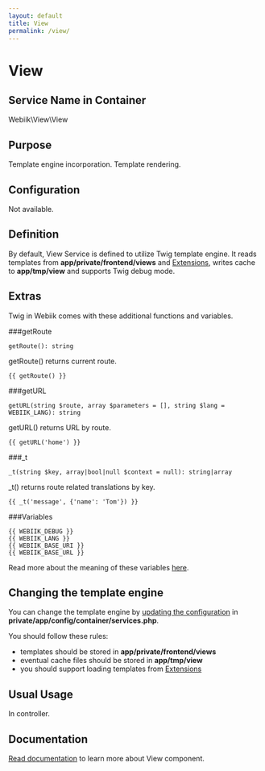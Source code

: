 ```yaml
---
layout: default
title: View
permalink: /view/
---
```

# View
## Service Name in Container
Webiik\View\View

## Purpose
Template engine incorporation. Template rendering.  

## Configuration
Not available.

## Definition
By default, View Service is defined to utilize Twig template engine. It reads templates from **app/private/frontend/views** and [Extensions](/extensions), writes cache to **app/tmp/view** and supports Twig debug mode.

## Extras
Twig in Webiik comes with these additional functions and variables.

###getRoute
```
getRoute(): string
```
getRoute() returns current route.
```twig
{{ getRoute() }}
```

###getURL
```
getURL(string $route, array $parameters = [], string $lang = WEBIIK_LANG): string
```
getURL() returns URL by route.
```twig
{{ getURL('home') }}
```

###_t
```
_t(string $key, array|bool|null $context = null): string|array
```
_t() returns route related translations by key.
```twig
{{ _t('message', {'name': 'Tom'}) }}
```

###Variables
```twig
{{ WEBIIK_DEBUG }}
{{ WEBIIK_LANG }}
{{ WEBIIK_BASE_URI }}
{{ WEBIIK_BASE_URL }}
```
Read more about the meaning of these variables [here](/constants).


## Changing the template engine
You can change the template engine by [updating the configuration](/container) in **private/app/config/container/services.php**.

You should follow these rules: 
* templates should be stored in **app/private/frontend/views**
* eventual cache files should be stored in **app/tmp/view**
* you should support loading templates from [Extensions](/extensions)  

## Usual Usage
In controller.

## Documentation
[Read documentation](https://github.com/webiik/components/blob/master/src/Webiik/View/README.md) to learn more about View component.